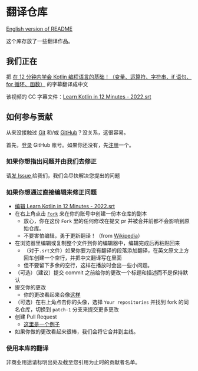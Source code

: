 # 翻译仓库
[English version of README](https://github.com/Ayx03/Translation/blob/main/README-en_US.md)

这个库存放了一些翻译作品。
## 我们正在
把 [在 12 分钟内学会 Kotlin 编程语言的基础！（变量、运算符、字符串、if 语句、for 循环、函数）](https://www.bilibili.com/video/BV11L411K7R9/) 的字幕翻译成中文

该视频的 CC 字幕文件：[Learn Kotlin in 12 Minutes - 2022.srt](https://github.com/Ayx03/Translation/blob/main/Learn%20Kotlin%20in%2012%20Minutes%20-%202022.srt)
## 如何参与贡献
从来没接触过 [Git](https://git-scm.com/) 和/或 [GitHub](https://github.com/)？没关系，这很容易。

首先，[登录](https://github.com/login?return_to=https%3A%2F%2Fgithub.com%2Fsignup%3Fref_cta%3DSign%2Bup%26ref_loc%3Dheader%2Blogged%2Bout%26ref_page%3D%252F%26source%3Dheader-home) GitHub 账号。如果你还没有，先[注册](https://github.com/signup?ref_cta=Sign+up&ref_loc=header+logged+out&ref_page=%2F&source=header-home)一个。
### 如果你想指出问题并由我们去修正
请[发 Issue ](https://github.com/Ayx03/Translation/issues/new)给我们，我们会尽快解决您提出的问题
### 如果你想通过直接编辑来修正问题
- [编辑 Learn Kotlin in 12 Minutes - 2022.srt](https://github.com/Ayx03/Translation/edit/main/Learn%20Kotlin%20in%2012%20Minutes%20-%202022.srt)
- 在右上角点击 [`Fork`](https://github.com/Ayx03/Translation/fork) 来在你的账号中创建一份本仓库的副本
   - 放心，你在这份 `Fork` 里的任何修改在提交 pr 并被合并前都不会影响到原始仓库。
   - 不要害怕编辑，勇于更新翻译！（from [Wikipedia](https://www.wikipedia.org/)）
- 在浏览器里编辑或复制整个文件到你的编辑器中，编辑完成后再粘贴回来
  - （对于`.srt`文件）如果你要为没有翻译的段落添加翻译，在英文原文上方回车创建一个空行，并把中文翻译写在里面
  - 但不要留下多余的空行，这样在播放时会出一些小问题。
- （可选）（建议）提交 commit 之前给你的更改一个标题和描述而不是保持默认
- 提交你的更改
  - 你的更改看起来会像[这样](https://github.com/Ayx03/Translation/pull/1/commits/2e60e6e6976d711fd8b71c662629e9944f4d9061)
- （可选）在右上角点击你的头像，选择 `Your repositories` 并找到 fork 的同名仓库，切换到 `patch-1` 分支来提交更多更改
- 创建 Pull Request
  - [这里是一个例子](https://github.com/Ayx03/Translation/pull/1)
- 如果你做的更改看起来很棒，我们会将它合并到主线。
### 使用本库的翻译
非商业用途请标明出处及截至您引用为止时的贡献者名单。
